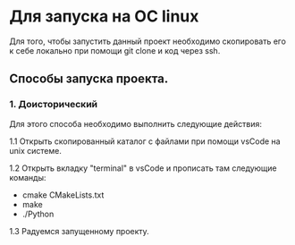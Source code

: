 # Для запуска на ОС linux

Для того, чтобы запустить данный проект необходимо скопировать его к себе локально при помощи git clone и код через ssh.

## Способы запуска проекта.
### 1. Доисторический

Для этого способа необходимо выполнить следующие действия:

1.1 Открыть скопированный каталог с файлами при помощи vsCode на unix системе.

1.2 Открыть вкладку "terminal" в vsCode и прописать там следующие команды:
+ cmake CMakeLists.txt
+ make
+ ./Python

1.3 Радуемся запущенному проекту.
